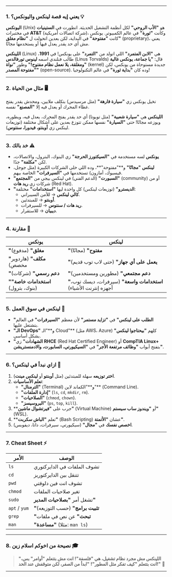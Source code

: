 
---

### **1. يعني إيه قصة لينكس واليونكس؟** 💡
**اليونكس** (Unix) هو **"الأب الروحي"** لكل أنظمة التشغيل الحديثة. اتطورت في **الستينيات** في مختبرات **AT&T** (شركة اتصالات أمريكية)، وكانت **"ثورة"** في عالم الكمبيوتر. يونكس كانت **"مفتوحة"** في البداية، لكن بعدين اتحولت ل **"نظام مغلق"** (proprietary)، يعني مش أي حد يقدر يعدل فيها أو يستخدمها مجانًا.

**اللينكس** (Linux) هي **"الابن المتمرد"** اللي اتولد من **"التمرد"** على يونكس! في **1991**، طالب فنلندي اسمه **لينوس تورفالدس** (Linus Torvalds) قال: **"يا جماعة، يونكس غالية ومغلقة، يلا نعمل نظام مفتوح!"** وطور **"نواة"** (kernel) جديدة مستوحاة من يونكس، لكن **"مفتوحة المصدر"** (open-source). وده كان **"بداية ثورة"** في عالم التكنولوجيا!

---

### **2. مثال من الحياة 🖥️**
تخيل يونكس زي **"سيارة فارهة"** (مثل مرسيدس) بتكلف ملايين، ومحدش يقدر يفتح غطاء المحرك أو يعدل فيه إلا **"المصنع"** نفسه.

**اللينكس** هي **"سيارة شعبية"** (مثل تويوتا) أي حد يقدر يفتح المحرك، يعدل فيه، ويطوره، ويوزعه مجانًا! حتى **"السيارة"** نفسها ممكن تتوزع بعدين على أشكال مختلفة (توزيعات لينكس زي **أوبنتو، فيدورا، سنتوس**).

---

### **3. خد بالك ⚠️**
- **يونكس** لسه مستخدمة في **"السيكتورز الحرجة"** زي البنوك، البترول، والاتصالات، لكن **"مكلفة"** جدًا.
- **لينكس** **"مجانًا"** و**"مفتوحة"**، وده اللي خلى الشركات الكبيرة (مثل جوجل، فيسبوك، أمازون) تستخدمها في **"السيرفرات"** الخاصة بيهم.
- **"السبورت"** (الدعم الفني) في لينكس بيجي من **"المجتمع"** (community) أو من شركات زي **ريد هات** (Red Hat).
- **"الديسترو"** (توزيعات لينكس) كل واحدة ليها **"استخدامات"** مختلفة:
  - **كالي لينكس** → للأمن السيبراني.
  - **أوبنتو** → للمبتدئين.
  - **ريد هات / سنتوس** → للسيرفرات.
  - **ديبيان** → للاستقرار.

---

### **4. مقارنة 🔄**
| يونكس | لينكس |
|-------|-------|
| **"مغلق"** (مدفوع) | **"مفتوح"** (مجانًا) |
| **"مكلف"** (هاردوير مخصص) | **"يعمل على أي جهاز"** (حتى لاب توب قديم) |
| **"دعم رسمي"** (شركات) | **"دعم مجتمعي"** (مطورين ومستخدمين) |
| **"استخدامات خاصة"** (بنوك، بترول) | **"استخدامات واسعة"** (سيرفرات، ديسك توب، أجهزه إنترنت الأشياء) |

---

### **5. لينكس في سوق العمل 💼**
- **"الطلب على لينكس"** في **"تزايد مستمر"** لأن معظم **"السيرفرات"** في العالم بتشتغل عليها.
- **"الـ DevOps"** و**"الـ Cloud"** (مثل AWS، Azure) كلهم **"بيحتاجوا لينكس"** بشكل أساسي.
- **"الشهادات"** زي **RHCE** (Red Hat Certified Engineer) أو **CompTIA Linux+** بتفتح أبواب **"وظائف مرتفعة الأجر"** في **"السيكيورتي، السابورت، والادمنستريشن"**.

---

### **6. ازاي نبدأ في لينكس؟** 🚀
1. **اختر توزيعه** سهلة للمبتدئين (مثل **أوبنتو** أو **لينكس مينت**).
2. **تعلم الأساسيات**:
   - **"الترمنال"** (Terminal) و**"الكماند لاين"** (Command Line).
   - **"إدارة الملفات"** (`ls`, `cd`, `mkdir`, `rm`).
   - **"الصلاحيات"** (`chmod`, `chown`).
   - **"البروسيسز"** (`ps`, `top`, `kill`).
3. **جرب على **"فيرتشوال ماشين"** (Virtual Machine) أو **"ويندوز ساب سيستم"** (WSL).
4. **تعلم **"الباش سكربت"** (Bash Scripting) عشان **"الأتمتة"**.
5. **اخصص نفسك** في **"مجال"** (سيكيورتي، سيرفرات، داتا، ديفوبس).

---

### **7. Cheat Sheet ⚡**
| الأمر | الوصف |
|-------|-------|
| `ls` | تشوف الملفات في الدايركتوري |
| `cd` | تتنقل بين الدايركتوريز |
| `pwd` | تشوف انت فين دلوقتي |
| `chmod` | تغير صلاحيات الملفات |
| `sudo` | تشغل أمر **"بصلاحيات المدير"** |
| `apt` / `yum` | **"تثبيت برامج"** (حسب التوزيعه) |
| `grep` | **"تبحث"** عن نص في ملفات |
| `man` | **"مساعدة"** (مثلا: `man ls`) |

---

### **8. نصيحة من اخوكم اسلام زين 🎓**
> **"اللينكس مش مجرد نظام تشغيل، هي **"فلسفة"**! انت مش بتتعلم **"أوامر"** بس، انت بتتعلم **"كيف تفكر مثل المطور"**!**
> **"ابدأ من الصفر، لكن متوقفش عند الحد!"** 💪

---
